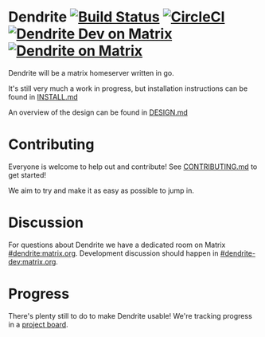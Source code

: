 # Dendrite [![Build Status](https://badge.buildkite.com/4be40938ab19f2bbc4a6c6724517353ee3ec1422e279faf374.svg)](https://buildkite.com/matrix-dot-org/dendrite) [![CircleCI](https://circleci.com/gh/anoadragon453/dendrite.svg?style=svg)](https://circleci.com/gh/anoadragon453/dendrite) [![Dendrite Dev on Matrix](https://img.shields.io/matrix/dendrite-dev:matrix.org.svg?label=%23dendrite-dev%3Amatrix.org&logo=matrix&server_fqdn=matrix.org)](https://matrix.to/#/#dendrite-dev:matrix.org) [![Dendrite on Matrix](https://img.shields.io/matrix/dendrite:matrix.org.svg?label=%23dendrite%3Amatrix.org&logo=matrix&server_fqdn=matrix.org)](https://matrix.to/#/#dendrite:matrix.org)

Dendrite will be a matrix homeserver written in go.

It's still very much a work in progress, but installation instructions can
be found in [INSTALL.md](INSTALL.md)

An overview of the design can be found in [DESIGN.md](DESIGN.md)

# Contributing

Everyone is welcome to help out and contribute! See [CONTRIBUTING.md](CONTRIBUTING.md)
to get started!

We aim to try and make it as easy as possible to jump in.

# Discussion

For questions about Dendrite we have a dedicated room on Matrix
[#dendrite:matrix.org](https://matrix.to/#/#dendrite:matrix.org).
Development discussion should happen in
[#dendrite-dev:matrix.org](https://matrix.to/#/#dendrite-dev:matrix.org).

# Progress

There's plenty still to do to make Dendrite usable! We're tracking progress in
a [project board](https://github.com/matrix-org/dendrite/projects/2).
